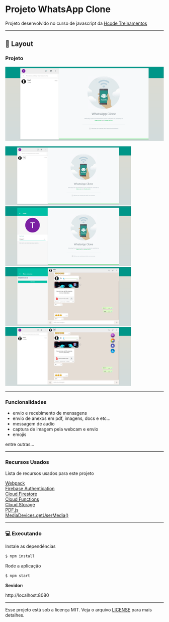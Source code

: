 # Projeto WhatsApp Clone


Projeto desenvolvido no curso de javascript da [Hcode Treinamentos](https://www.hcode.com.br)


---

## 🎨 Layout

### Projeto

<p> <img src="./assets/whatsapp-web1.png" alt="Whatsapp web" width="600px"> </p>

<p>
  <img src="./assets/whatsapp-web1.png" alt="Whatsapp web" width="400px">
  <img src="./assets/whatsapp-web2.png" alt="Whatsapp web" width="400px">
  <img src="./assets/whatsapp-web6.png" alt="Whatsapp web" width="400px">
  <img src="./assets/whatsapp-web5.png" alt="Whatsapp web" width="400px">
</p>

---

### Funcionalidades

- envio e recebimento de mensagens
- envio de anexos em pdf, imagens, docs e etc...
- messagem de audio
- captura de imagem pela webcam e envio
- emojis

entre outras...

---

### Recursos Usados

Lista de recursos usados para este projeto

[Webpack](https://webpack.js.org/) <br />
[Firebase Authentication](https://firebase.google.com/docs/auth/?authuser=0) <br />
[Cloud Firestore](https://firebase.google.com/docs/firestore/?authuser=0) <br />
[Cloud Functions](https://firebase.google.com/docs/functions/?hl=pt-br) <br />
[Cloud Storage](https://firebase.google.com/docs/storage/?authuser=0) <br />
[PDF.js](https://mozilla.github.io/pdf.js/) <br />
[MediaDevices.getUserMedia()](https://developer.mozilla.org/en-US/docs/Web/API/MediaDevices/getUserMedia) <br />

---

### 💻 Executando

Instale as dependências

```bash
$ npm install
```

Rode a aplicação

```bash
$ npm start
```

<strong> Sevidor:  </strong>

http://localhost:8080

---

Esse projeto está sob a licença MIT. Veja o arquivo [LICENSE](/LICENSE.md) para mais detalhes.